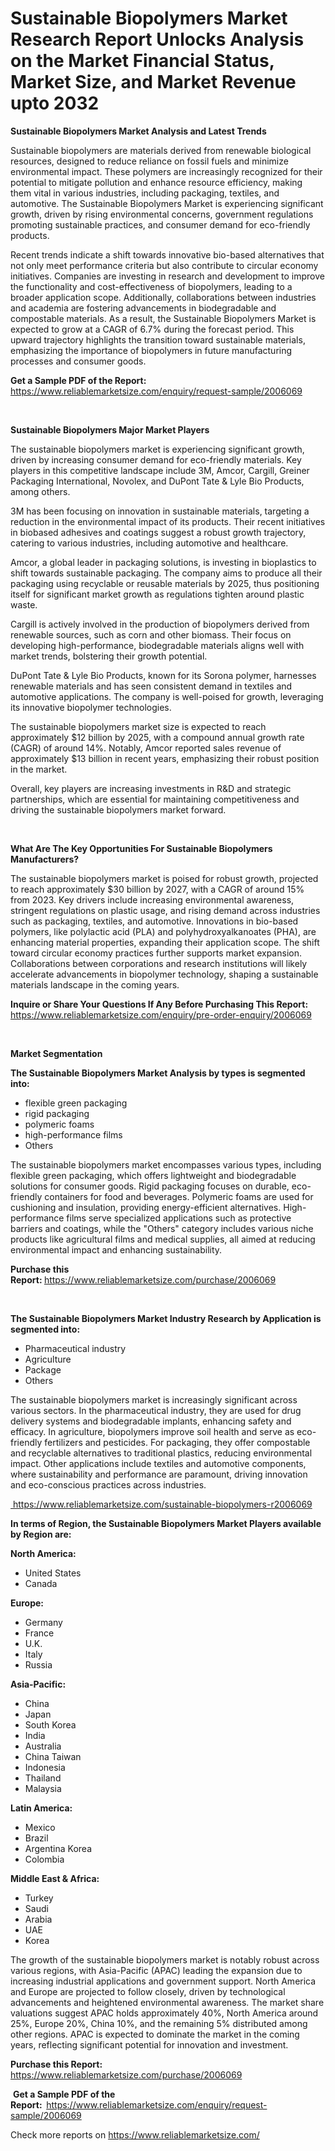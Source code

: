 <p><h1>Sustainable Biopolymers Market Research Report Unlocks Analysis on the Market Financial Status, Market Size, and Market Revenue upto 2032</h1></p><p><strong>Sustainable Biopolymers Market Analysis and Latest Trends</strong></p>
<p><p>Sustainable biopolymers are materials derived from renewable biological resources, designed to reduce reliance on fossil fuels and minimize environmental impact. These polymers are increasingly recognized for their potential to mitigate pollution and enhance resource efficiency, making them vital in various industries, including packaging, textiles, and automotive. The Sustainable Biopolymers Market is experiencing significant growth, driven by rising environmental concerns, government regulations promoting sustainable practices, and consumer demand for eco-friendly products.</p><p>Recent trends indicate a shift towards innovative bio-based alternatives that not only meet performance criteria but also contribute to circular economy initiatives. Companies are investing in research and development to improve the functionality and cost-effectiveness of biopolymers, leading to a broader application scope. Additionally, collaborations between industries and academia are fostering advancements in biodegradable and compostable materials. As a result, the Sustainable Biopolymers Market is expected to grow at a CAGR of 6.7% during the forecast period. This upward trajectory highlights the transition toward sustainable materials, emphasizing the importance of biopolymers in future manufacturing processes and consumer goods.</p></p>
<p><strong>Get a Sample PDF of the Report:&nbsp;</strong> <a href="https://www.reliablemarketsize.com/enquiry/request-sample/2006069?utm_campaign=1996&utm_medium=2&utm_source=Github&utm_content=ia&utm_term=31012025&utm_id=sustainable-biopolymers">https://www.reliablemarketsize.com/enquiry/request-sample/2006069</a></p>
<p>&nbsp;</p>
<p><strong>Sustainable Biopolymers Major Market Players</strong></p>
<p><p>The sustainable biopolymers market is experiencing significant growth, driven by increasing consumer demand for eco-friendly materials. Key players in this competitive landscape include 3M, Amcor, Cargill, Greiner Packaging International, Novolex, and DuPont Tate & Lyle Bio Products, among others.</p><p>3M has been focusing on innovation in sustainable materials, targeting a reduction in the environmental impact of its products. Their recent initiatives in biobased adhesives and coatings suggest a robust growth trajectory, catering to various industries, including automotive and healthcare.</p><p>Amcor, a global leader in packaging solutions, is investing in bioplastics to shift towards sustainable packaging. The company aims to produce all their packaging using recyclable or reusable materials by 2025, thus positioning itself for significant market growth as regulations tighten around plastic waste.</p><p>Cargill is actively involved in the production of biopolymers derived from renewable sources, such as corn and other biomass. Their focus on developing high-performance, biodegradable materials aligns well with market trends, bolstering their growth potential.</p><p>DuPont Tate & Lyle Bio Products, known for its Sorona polymer, harnesses renewable materials and has seen consistent demand in textiles and automotive applications. The company is well-poised for growth, leveraging its innovative biopolymer technologies.</p><p>The sustainable biopolymers market size is expected to reach approximately $12 billion by 2025, with a compound annual growth rate (CAGR) of around 14%. Notably, Amcor reported sales revenue of approximately $13 billion in recent years, emphasizing their robust position in the market.</p><p>Overall, key players are increasing investments in R&D and strategic partnerships, which are essential for maintaining competitiveness and driving the sustainable biopolymers market forward.</p></p>
<p>&nbsp;</p>
<p><strong>What Are The Key Opportunities For Sustainable Biopolymers Manufacturers?</strong></p>
<p><p>The sustainable biopolymers market is poised for robust growth, projected to reach approximately $30 billion by 2027, with a CAGR of around 15% from 2023. Key drivers include increasing environmental awareness, stringent regulations on plastic usage, and rising demand across industries such as packaging, textiles, and automotive. Innovations in bio-based polymers, like polylactic acid (PLA) and polyhydroxyalkanoates (PHA), are enhancing material properties, expanding their application scope. The shift toward circular economy practices further supports market expansion. Collaborations between corporations and research institutions will likely accelerate advancements in biopolymer technology, shaping a sustainable materials landscape in the coming years.</p></p>
<p><strong>Inquire or Share Your Questions If Any Before Purchasing This Report:</strong> <a href="https://www.reliablemarketsize.com/enquiry/pre-order-enquiry/2006069?utm_campaign=1996&utm_medium=2&utm_source=Github&utm_content=ia&utm_term=31012025&utm_id=sustainable-biopolymers">https://www.reliablemarketsize.com/enquiry/pre-order-enquiry/2006069</a></p>
<p>&nbsp;</p>
<p><strong>Market Segmentation</strong></p>
<p><strong>The Sustainable Biopolymers Market Analysis by types is segmented into:</strong></p>
<p><ul><li>flexible green packaging</li><li>rigid packaging</li><li>polymeric foams</li><li>high-performance films</li><li>Others</li></ul></p>
<p><p>The sustainable biopolymers market encompasses various types, including flexible green packaging, which offers lightweight and biodegradable solutions for consumer goods. Rigid packaging focuses on durable, eco-friendly containers for food and beverages. Polymeric foams are used for cushioning and insulation, providing energy-efficient alternatives. High-performance films serve specialized applications such as protective barriers and coatings, while the "Others" category includes various niche products like agricultural films and medical supplies, all aimed at reducing environmental impact and enhancing sustainability.</p></p>
<p><strong>Purchase this Report:&nbsp;</strong><a href="https://www.reliablemarketsize.com/purchase/2006069?utm_campaign=1996&utm_medium=2&utm_source=Github&utm_content=ia&utm_term=31012025&utm_id=sustainable-biopolymers">https://www.reliablemarketsize.com/purchase/2006069</a></p>
<p>&nbsp;</p>
<p><strong>The Sustainable Biopolymers Market Industry Research by Application is segmented into:</strong></p>
<p><ul><li>Pharmaceutical industry</li><li>Agriculture</li><li>Package</li><li>Others</li></ul></p>
<p><p>The sustainable biopolymers market is increasingly significant across various sectors. In the pharmaceutical industry, they are used for drug delivery systems and biodegradable implants, enhancing safety and efficacy. In agriculture, biopolymers improve soil health and serve as eco-friendly fertilizers and pesticides. For packaging, they offer compostable and recyclable alternatives to traditional plastics, reducing environmental impact. Other applications include textiles and automotive components, where sustainability and performance are paramount, driving innovation and eco-conscious practices across industries.</p></p>
<p><a href="https://www.reliablemarketsize.com/sustainable-biopolymers-r2006069?utm_campaign=1996&utm_medium=2&utm_source=Github&utm_content=ia&utm_term=31012025&utm_id=sustainable-biopolymers">&nbsp;https://www.reliablemarketsize.com/sustainable-biopolymers-r2006069</a></p>
<p><strong>In terms of Region, the Sustainable Biopolymers Market Players available by Region are:</strong></p>
<p>
    <p> <strong> North America: </strong>
        <ul>
            <li>United States</li>
            <li>Canada</li>
        </ul>
        </p> 
    <p> <strong> Europe: </strong>
        <ul>
            <li>Germany</li>
            <li>France</li>
            <li>U.K.</li>
            <li>Italy</li>
            <li>Russia</li>
        </ul>
        </p> 
    <p> <strong> Asia-Pacific: </strong>
        <ul>
            <li>China</li>
            <li>Japan</li>
            <li>South Korea</li>
            <li>India</li>
            <li>Australia</li>
            <li>China Taiwan</li>
            <li>Indonesia</li>
            <li>Thailand</li>
            <li>Malaysia</li>
        </ul>
        </p> 
    <p> <strong> Latin America: </strong>
        <ul>
            <li>Mexico</li>
            <li>Brazil</li>
            <li>Argentina Korea</li>
            <li>Colombia</li>
        </ul>
        </p> 
    <p> <strong> Middle East & Africa: </strong>
        <ul>
            <li>Turkey</li>
            <li>Saudi</li>
            <li>Arabia</li>
            <li>UAE</li>
            <li>Korea</li>
        </ul>
    </p>
    </p>
<p><p>The growth of the sustainable biopolymers market is notably robust across various regions, with Asia-Pacific (APAC) leading the expansion due to increasing industrial applications and government support. North America and Europe are projected to follow closely, driven by technological advancements and heightened environmental awareness. The market share valuations suggest APAC holds approximately 40%, North America around 25%, Europe 20%, China 10%, and the remaining 5% distributed among other regions. APAC is expected to dominate the market in the coming years, reflecting significant potential for innovation and investment.</p></p>
<p><strong>Purchase this Report: </strong><a href="https://www.reliablemarketsize.com/purchase/2006069?utm_campaign=1996&utm_medium=2&utm_source=Github&utm_content=ia&utm_term=31012025&utm_id=sustainable-biopolymers">https://www.reliablemarketsize.com/purchase/2006069</a></p>
<p>&nbsp;<strong>Get a Sample PDF of the Report:&nbsp;&nbsp;</strong><a href="https://www.reliablemarketsize.com/enquiry/request-sample/2006069?utm_campaign=1996&utm_medium=2&utm_source=Github&utm_content=ia&utm_term=31012025&utm_id=sustainable-biopolymers">https://www.reliablemarketsize.com/enquiry/request-sample/2006069</a></p>
<p><strong></strong></p>
<p>Check more reports on <a href="https://www.reliablemarketsize.com/?utm_campaign=1996&utm_medium=2&utm_source=Github&utm_content=ia&utm_term=31012025&utm_id=sustainable-biopolymers">https://www.reliablemarketsize.com/</a></p>